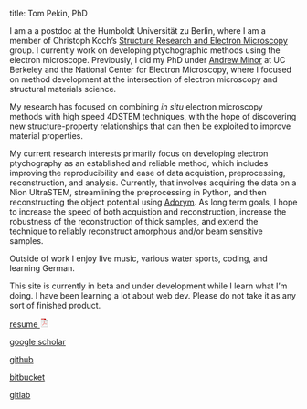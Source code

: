 title: Tom Pekin, PhD

I am a a postdoc at the Humboldt Universität zu Berlin, where I am a member of
Christoph Koch’s
[Structure Research and Electron Microscopy](https://www.physics.hu-berlin.de/en/sem)
group. I currently work on developing ptychographic methods using the electron
microscope. Previously, I did my PhD under
[Andrew Minor](https://aminor.mse.berkeley.edu/) at UC Berkeley and the National
Center for Electron Microscopy, where I focused on method development at the
intersection of electron microscopy and structural materials science.

My research has focused on combining _in situ_ electron microscopy methods with
high speed 4DSTEM techniques, with the hope of discovering new
structure-property relationships that can then be exploited to improve material
properties.

My current research interests primarily focus on developing electron
ptychography as an established and reliable method, which includes improving the
reproducibility and ease of data acquistion, preprocessing, reconstruction, and
analysis. Currently, that involves acquiring the data on a Nion UltraSTEM,
streamlining the preprocessing in Python, and then reconstructing the object
potential using [Adorym](https://github.com/mdw771/adorym). As long term goals,
I hope to increase the speed of both acquistion and reconstruction, increase the
robustness of the reconstruction of thick samples, and extend the technique to
reliably reconstruct amorphous and/or beam sensitive samples.

Outside of work I enjoy live music, various water sports, coding, and learning
German.

This site is currently in beta and under development while I learn what I’m
doing. I have been learning a lot about web dev. Please do not take it as any
sort of finished product.

<a target="_blank" href="static/assets/Tom_Pekin_Short_Resume.pdf">
resume
<img
className={utilStyles.imginline}
alt="CV as pdf"
src="static/assets/icons16/pdf-icon.png"
/>
</a>

[google scholar](https://scholar.google.com/citations?hl=en&user=VaslQdMAAAAJ&view_op=list_works&sortby=pubdate)

[github](https://github.com/tcpekin)

[bitbucket](https://bitbucket.org/tcpekin)

[gitlab](https://gitlab.com/tcpekin)
